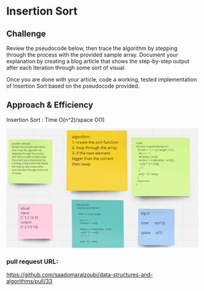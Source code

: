 # Insertion Sort

## Challenge

Review the pseudocode below, then trace the algorithm by stepping through the process with the provided sample array. Document your explanation by creating a blog article that shows the step-by-step output after each iteration through some sort of visual.

Once you are done with your article, code a working, tested implementation of Insertion Sort based on the pseudocode provided.

## Approach & Efficiency

Insertion Sort : Time O(n^2)/space O(1)

![](./33.png)

### pull request URL:

https://github.com/saadomaralzoubi/data-structures-and-algorithms/pull/33
